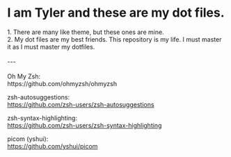 <h1>I am Tyler and these are my dot files. </h1> 

<p> 1. There are many like theme, but these ones are mine. 
<br> 2. My dot files are my best friends. This repository is my life. I must master it as I must master my dotfiles. 
<br><br>---
<br><br>
Oh My Zsh:
<br>https://github.com/ohmyzsh/ohmyzsh

zsh-autosuggestions:
<br>https://github.com/zsh-users/zsh-autosuggestions

zsh-syntax-highlighting:
<br>https://github.com/zsh-users/zsh-syntax-highlighting

picom (yshui):
<br>https://github.com/yshui/picom
</p>
